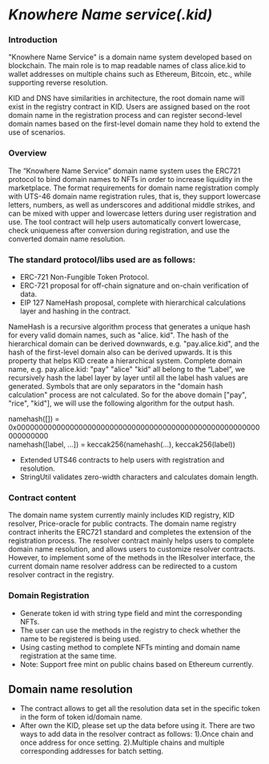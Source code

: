 # *Knowhere Name service(.kid)*
### Introduction
<p>"Knowhere Name Service" is a domain name system developed based on blockchain. The main role is to map readable names of class alice.kid to wallet addresses on multiple chains such as Ethereum, Bitcoin, etc., while supporting reverse resolution.

KID and DNS have similarities in architecture, the root domain name will exist in the registry contract in KID. Users are assigned based on the root domain name in the registration process and can register second-level domain names based on the first-level domain name they hold to extend the use of scenarios.</p>

### Overview
<p>The “Knowhere Name Service” domain name system uses the ERC721 protocol to bind domain names to NFTs in order to increase liquidity in the marketplace.
The format requirements for domain name registration comply with UTS-46 domain name registration rules, that is, they support lowercase letters, numbers, as well as underscores and additional middle strikes, and can be mixed with upper and lowercase letters during user registration and use. The tool contract will help users automatically convert lowercase, check uniqueness after conversion during registration, and use the converted domain name resolution.
</p>

### The standard protocol/libs used are as follows:
* ERC-721 Non-Fungible Token Protocol.
* ERC-721 proposal for off-chain signature and on-chain verification of data.
* EIP 127 NameHash proposal, complete with hierarchical calculations layer and hashing in the contract.
<p>NameHash is a recursive algorithm process that generates a unique hash for every valid domain names, such as "alice. kid". The hash of the hierarchical domain can be derived downwards, e.g. "pay.alice.kid", and the hash of the first-level domain also can be derived upwards. It is this property that helps KID create a hierarchical system. Complete domain name, e.g. pay.alice.kid:
"pay" "alice" "kid" all belong to the “Label”, we recursively hash the label layer by layer until all the label hash values are generated. Symbols that are only separators in the "domain hash calculation" process are not calculated. So for the above domain ["pay", "rice", "kid"], we will use the following algorithm for the output hash.

namehash([]) = 0x0000000000000000000000000000000000000000000000000000000000000000  
namehash([label, …]) = keccak256(namehash(…), keccak256(label))</p>

* Extended UTS46 contracts to help users with registration and resolution.
* StringUtil validates zero-width characters and calculates domain length.

### Contract content
<p>The domain name system currently mainly includes KID registry, KID resolver, Price-oracle for public contracts. The domain name registry contract inherits the ERC721 standard and completes the extension of the registration process. The resolver contract mainly helps users to complete domain name resolution, and allows users to customize resolver contracts. However, to implement some of the methods in the IResolver interface, the current domain name resolver address can be redirected to a custom resolver contract in the registry.</p>

### Domain Registration
* Generate token id with string type field and mint the corresponding NFTs.
* The user can use the methods in the registry to check whether the name to be registered is being used.
* Using casting method to complete NFTs minting and domain name registration at the same time.
* Note: Support free mint on public chains based on Ethereum currently.

## Domain name resolution
* The contract allows to get all the resolution data set in the specific token in the form of token id/domain name.
* After own the KID, please set up the data before using it. There are two ways to add data in the resolver contract as follows:
1).Once chain and once address for once setting.
2).Multiple chains and multiple corresponding addresses for batch setting.

